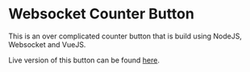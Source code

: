 # Websocket Counter Button

This is an over complicated counter button that is build using NodeJS, Websocket and VueJS.

Live version of this button can be found <a href="https://button.mohsh.com" target="_blank">here</a>.

